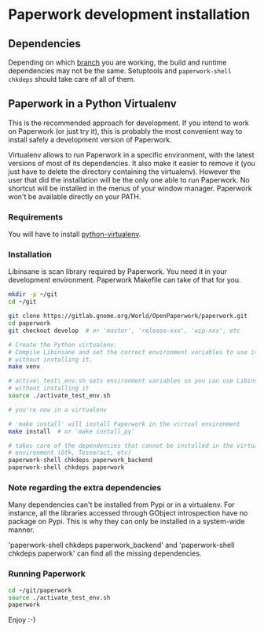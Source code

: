 # Paperwork development installation

## Dependencies

Depending on which
[branch](https://gitlab.gnome.org/World/OpenPaperwork/paperwork/wikis/Branches)
you are working, the build and runtime dependencies may not be the same.
Setuptools and ```paperwork-shell chkdeps``` should take care of all of them.


## Paperwork in a Python Virtualenv

This is the recommended approach for development. If you intend to work on
Paperwork (or just try it), this is probably the most convenient way to
install safely a development version of Paperwork.

Virtualenv allows to run Paperwork in a specific environment, with the latest
versions of most of its dependencies. It also make it easier to remove it (you
just have to delete the directory containing the virtualenv). However the user
that did the installation will be the only one able to run Paperwork. No
shortcut will be installed in the menus of your window manager. Paperwork
won't be available directly on your PATH.


### Requirements

You will have to install [python-virtualenv](https://pypi.python.org/pypi/virtualenv).


### Installation

Libinsane is scan library required by Paperwork. You need it in your
development environment. Paperwork Makefile can take of that for you.


```sh
mkdir -p ~/git
cd ~/git

git clone https://gitlab.gnome.org/World/OpenPaperwork/paperwork.git
cd paperwork
git checkout develop  # or 'master', 'release-xxx', 'wip-xxx', etc

# Create the Python virtualenv.
# Compile Libinsane and set the correct environment variables to use it
# without installing it.
make venv

# active\_test\_env.sh sets environment variables so you can use Libinsane
# without installing it
source ./activate_test_env.sh

# you're now in a virtualenv

# 'make install' will install Paperwork in the virtual environment
make install  # or 'make install_py'

# takes care of the dependencies that cannot be installed in the virtual
# environment (Gtk, Tesseract, etc)
paperwork-shell chkdeps paperwork_backend
paperwork-shell chkdeps paperwork
```


### Note regarding the extra dependencies

Many dependencies can't be installed from Pypi or in a virtualenv. For
instance, all the libraries accessed through GObject introspection have
no package on Pypi. This is why they can only be installed in a system-wide
manner.

'paperwork-shell chkdeps paperwork_backend' and
'paperwork-shell chkdeps paperwork' can find all the missing dependencies.


### Running Paperwork

```sh
cd ~/git/paperwork
source ./activate_test_env.sh
paperwork
```

Enjoy :-)
